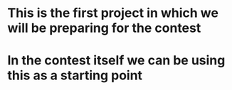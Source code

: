 # This is the first project in which we will be preparing for the contest

# In the contest itself we can be using this as a starting point
